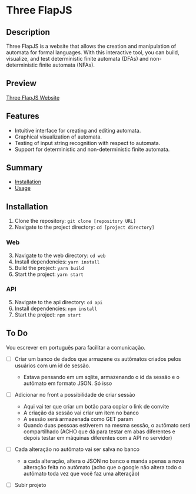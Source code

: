 # Three FlapJS

## Description

Three FlapJS is a website that allows the creation and manipulation of automata for formal languages. With this interactive tool, you can build, visualize, and test deterministic finite automata (DFAs) and non-deterministic finite automata (NFAs).

## Preview

[Three FlapJS Website](https://three-flapjs.vercel.app)

## Features

- Intuitive interface for creating and editing automata.
- Graphical visualization of automata.
- Testing of input string recognition with respect to automata.
- Support for deterministic and non-deterministic finite automata.

## Summary

- [Installation](#installation)
- [Usage](#usage)

## Installation

1. Clone the repository: `git clone [repository URL]`
2. Navigate to the project directory: `cd [project directory]`

### Web

3. Navigate to the web directory: `cd web`
4. Install dependencies: `yarn install`
5. Build the project: `yarn build`
6. Start the project: `yarn start`

### API

5. Navigate to the api directory: `cd api`
6. Install dependencies: `npm install`
7. Start the project: `npm start`

## To Do

Vou escrever em português para facilitar a comunicação.

- [ ] Criar um banco de dados que armazene os autômatos criados pelos usuários com um id de sessão.
  - Estava pensando em um sqlite, armazenando o id da sessão e o autômato em formato JSON. Só isso
- [ ] Adicionar no front a possibilidade de criar sessão
  - Aqui vai ter que criar um botão para copiar o link de convite
  - A criação da sessão vai criar um item no banco
  - A sessão será armazenada como GET param
  - Quando duas pessoas estiverem na mesma sessão, o autômato será compartilhado (ACHO que dá para testar em abas diferentes e depois testar em máquinas diferentes com a API no servidor)
- [ ] Cada alteração no autômato vai ser salva no banco

  - a cada alteração, altera o JSON no banco e manda apenas a nova alteração feita no autômato (acho que o google não altera todo o autômato toda vez que você faz uma alteração)

- [ ] Subir projeto
